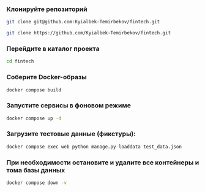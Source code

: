 ### Клонируйте репозиторий
```bash
git clone git@github.com:Kyialbek-Temirbekov/fintech.git
```
```bash
git clone https://github.com/Kyialbek-Temirbekov/fintech.git
```
### Перейдите в каталог проекта
```bash
cd fintech
```
### Соберите Docker-образы
```bash
docker compose build
```
### Запустите сервисы в фоновом режиме
```bash
docker compose up -d
```
### Загрузите тестовые данные (фикстуры):
```bash
docker compose exec web python manage.py loaddata test_data.json
```
### При необходимости остановите и удалите все контейнеры и тома базы данных
```bash
docker compose down -v
```
